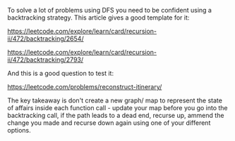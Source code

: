 
To solve a lot of problems using DFS you need to be confident using  a backtracking strategy. This article gives a good template for it:

https://leetcode.com/explore/learn/card/recursion-ii/472/backtracking/2654/

https://leetcode.com/explore/learn/card/recursion-ii/472/backtracking/2793/

And this is a good question to test it:

https://leetcode.com/problems/reconstruct-itinerary/

The key takeaway is don't create a new graph/ map to represent the state of affairs inside each function call - update your map before you go into the backtracking call,
if the path leads to a dead end, recurse up, ammend the change you made and recurse down again using one of your different options.
